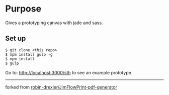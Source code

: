 # Purpose

Gives a prototyping canvas with jade and sass.

## Set up

    $ git clone <this repo>
    $ npm install gulp -g
    $ npm install
    $ gulp

Go to: [http://localhost:3000/sth](http://localhost:3000/sth) to see an example prototype.

---

forked from [robin-drexler/JimFlowPrint-pdf-generator](https://github.com/robin-drexler/JimFlowPrint-pdf-generator)